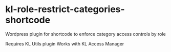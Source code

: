 # kl-role-restrict-categories-shortcode
Wordpress plugin for shortcode to enforce category access controls by role

Requires KL Utils plugin
Works with KL Access Manager



